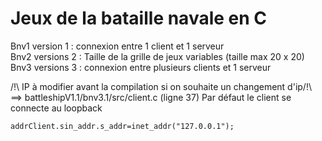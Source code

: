 # Jeux de la bataille navale en C 

Bnv1 version 1 : connexion entre 1 client et 1 serveur </br>
Bnv2 versions 2 : Taille de la grille de jeux variables (taille max 20 x 20) </br>
Bnv3 versions 3 : connexion entre plusieurs clients et 1 serveur </br>


/!\ IP à modifier avant la compilation si on souhaite un changement d'ip/!\ 
 ==> battleshipV1.1/bnv3.1/src/client.c (ligne 37)
  Par défaut le client se connecte au loopback   
```
addrClient.sin_addr.s_addr=inet_addr("127.0.0.1");
```

